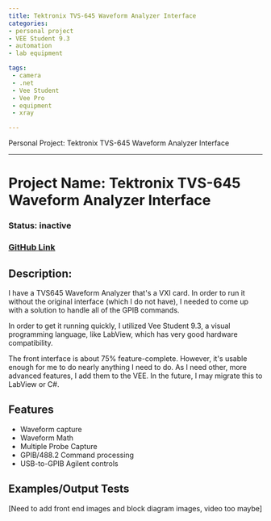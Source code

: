 ```yaml
---
title: Tektronix TVS-645 Waveform Analyzer Interface
categories:
- personal project
- VEE Student 9.3
- automation
- lab equipment

tags:
 - camera
 - .net
 - Vee Student
 - Vee Pro
 - equipment
 - xray

---
```


Personal Project: Tektronix TVS-645 Waveform Analyzer Interface

---
# Project Name: Tektronix TVS-645 Waveform Analyzer Interface
### Status: inactive
### [GitHub Link](https://github.com/matthewjdumas/TektronixTVS645WaveformAnalyzerVee)

## Description: 

<p> I have a TVS645 Waveform Analyzer that's a VXI card. In order to run it without the original interface (which I do not have), I needed to come up with a solution to handle all of the GPIB commands.</p>

<p>In order to get it running quickly, I utilized Vee Student 9.3, a visual programming language, like LabView, which has very good hardware compatibility.</p>

<p> The front interface is about 75% feature-complete. However, it's usable enough for me to do nearly anything I need to do. As I need other, more advanced features, I add them to the VEE. In the future, I may migrate this to LabView or C#. </p>

## Features
- Waveform capture
- Waveform Math
- Multiple Probe Capture
- GPIB/488.2 Command processing
- USB-to-GPIB Agilent controls

## Examples/Output Tests

[Need to add front end images and block diagram images, video too maybe]
